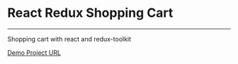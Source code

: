 # React Redux Shopping Cart
---

Shopping cart with react and redux-toolkit

[Demo Project URL](https://himangshum17-react-redux-shopping-cart.netlify.app/)
